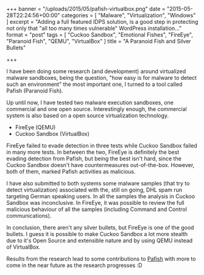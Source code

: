 +++
banner = "/uploads/2015/05/pafish-virtualbox.png"
date = "2015-05-28T22:24:56+00:00"
categories = [ "Malware", "Virtualization", "Windows" ]
excerpt = "Adding a full featured IDPS solution, is a good step in protecting not only that \"all too many times vulnerable\" WordPress installation..."
format = "post"
tags = [ "Cuckoo Sandbox", "Emotional Fishes", "FireEye", "Paranoid Fish", "QEMU", "VirtualBox" ]
title = "A Paranoid Fish and Silver Bullets"

+++

I have been doing some research (and development) around virtualized malware sandboxes, being the question, "how easy is for malware to detect such an environment" the most important one, I turned to a tool called Pafish (Paranoid Fish).

<!--more-->

Up until now, I have tested two malware execution sandboxes, one commercial and one open source. Interestingly enough, the commercial system is also based on a open source virtualization technology.

* FireEye (QEMU)
* Cuckoo Sandbox (VirtualBox)

FireEye failed to evade detection in three tests while Cuckoo Sandbox failed in many more tests. In between the two, FireEye is definitely the best evading detection from Pafish, but being the best isn't hard, since the Cuckoo Sandbox doesn't have countermeasures out-of-the-box. However, both of them, marked Pafish activities as malicious.

I have also submitted to both systems some malware samples (that try to detect virtualization) associated with the, still on going, DHL spam run targeting German speaking users. In all the samples the analysis in Cuckoo Sandbox was inconclusive. In FireEye, it was possible to review the full malicious behaviour of all the samples (including Command and Control communications).

In conclusion, there aren't any silver bullets, but FireEye is one of the good bullets. I guess it is possible to make Cuckoo Sandbox a lot more stealth due to it's Open Source and extensible nature and by using QEMU instead of VirtualBox.

Results from the research lead to some contributions to [Pafish][1] with more to come in the near future as the research progresses :D

[1]: /contributions/ "Open Source projects contributions"